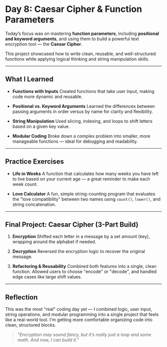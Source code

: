# Day 8: Caesar Cipher & Function Parameters

Today’s focus was on mastering **function parameters**, including **positional and keyword arguments**, and using them to build a powerful text encryption tool — the **Caesar Cipher**.

This project showcased how to write clean, reusable, and well-structured functions while applying logical thinking and string manipulation skills.

---

##  What I Learned

- **Functions with Inputs** 
  Created functions that take user input, making code more dynamic and reusable.

- **Positional vs. Keyword Arguments** 
  Learned the differences between passing arguments in order versus by name for clarity and flexibility.

- **String Manipulation** 
  Used slicing, indexing, and loops to shift letters based on a given key value.

- **Modular Coding** 
  Broke down a complex problem into smaller, more manageable functions — ideal for debugging and readability.

---

##  Practice Exercises

- **Life in Weeks** 
  A function that calculates how many weeks you have left to live based on your current age — a great reminder to make each week count.

- **Love Calculator** 
  A fun, simple string-counting program that evaluates the "love compatibility" between two names using `count()`, `lower()`, and string concatenation.

---

##  Final Project: Caesar Cipher (3-Part Build)

1. **Encryption** 
   Shifted each letter in a message by a set amount (key), wrapping around the alphabet if needed.

2. **Decryption** 
   Reversed the encryption logic to recover the original message.

3. **Refactoring & Reusability** 
   Combined both features into a single, clean function. Allowed users to choose "encode" or "decode", and handled edge cases like large shift values.

---

##  Reflection

This was the most "real" coding day yet — I combined logic, user input, string operations, and modular programming into a single project that feels like a real-world tool. I'm getting more comfortable organizing code into clean, structured blocks.

> _"Encryption may sound fancy, but it’s really just a loop and some math. And now, I can build it."_

